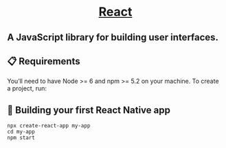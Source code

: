 <h1 align="center">
  <a href="https://reactjs.org/">
    React 
  </a>
</h1>

A JavaScript library for building user interfaces.
---

## 📋 Requirements
You’ll need to have Node >= 6 and npm >= 5.2 on your machine. To create a project, run:


## 🎉 Building your first React Native app
```
npx create-react-app my-app
cd my-app
npm start
```
